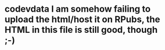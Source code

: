# codevdata I am somehow failing to upload the html/host it on RPubs, the HTML in this file is still good, though ;-)
